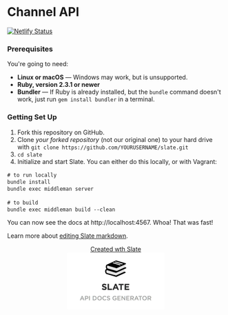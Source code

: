# Channel API

[![Netlify Status](https://api.netlify.com/api/v1/badges/b7621005-62f0-4142-9901-f72c6c60b55c/deploy-status)](https://app.netlify.com/sites/client-api-docs/deploys)

### Prerequisites

You're going to need:

 - **Linux or macOS** — Windows may work, but is unsupported.
 - **Ruby, version 2.3.1 or newer**
 - **Bundler** — If Ruby is already installed, but the `bundle` command doesn't work, just run `gem install bundler` in a terminal.

### Getting Set Up

1. Fork this repository on GitHub.
2. Clone *your forked repository* (not our original one) to your hard drive with `git clone https://github.com/YOURUSERNAME/slate.git`
3. `cd slate`
4. Initialize and start Slate. You can either do this locally, or with Vagrant:

```shell
# to run locally
bundle install
bundle exec middleman server

# to build
bundle exec middleman build --clean
```

You can now see the docs at http://localhost:4567. Whoa! That was fast!

Learn more about [editing Slate markdown](https://github.com/slatedocs/slate/wiki/Markdown-Syntax).

<a href="https://github.com/slatedocs/slate">
<p align="center">Created wth Slate<br>
<img src="https://raw.githubusercontent.com/lord/img/master/logo-slate.png" alt="Slate: API Documentation Generator" width="226">
</p>
</a>